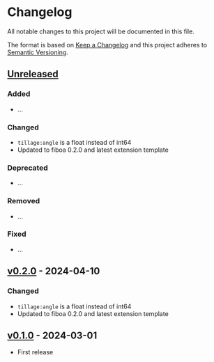 # Changelog

All notable changes to this project will be documented in this file.

The format is based on [Keep a Changelog](http://keepachangelog.com/en/1.0.0/)
and this project adheres to [Semantic Versioning](http://semver.org/spec/v2.0.0.html).

## [Unreleased]

### Added

- ...

### Changed

- `tillage:angle` is a float instead of int64
- Updated to fiboa 0.2.0 and latest extension template

### Deprecated

- ...

### Removed

- ...

### Fixed

- ...

## [v0.2.0] - 2024-04-10

### Changed

- `tillage:angle` is a float instead of int64
- Updated to fiboa 0.2.0 and latest extension template

## [v0.1.0] - 2024-03-01

- First release

[Unreleased]: <https://github.com/radiantearth/stac-spec/compare/v0.2.0...main>
[v0.2.0]: <https://github.com/radiantearth/stac-spec/compare/v0.1.0...v0.2.0>
[v0.1.0]: <https://github.com/radiantearth/stac-spec/tree/v0.1.0>
